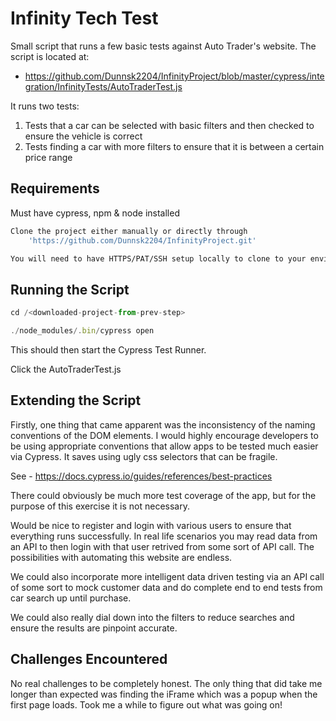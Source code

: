 # Infinity Tech Test

Small script that runs a few basic tests against Auto Trader's website. The script is located at:

* https://github.com/Dunnsk2204/InfinityProject/blob/master/cypress/integration/InfinityTests/AutoTraderTest.js

It runs two tests:

1) Tests that a car can be selected with basic filters and then checked to ensure the vehicle is correct
2) Tests finding a car with more filters to ensure that it is between a certain price range

## Requirements

Must have cypress, npm & node installed

```bash
Clone the project either manually or directly through
    'https://github.com/Dunnsk2204/InfinityProject.git'

You will need to have HTTPS/PAT/SSH setup locally to clone to your environment
```

## Running the Script

```javascript
cd /<downloaded-project-from-prev-step>

./node_modules/.bin/cypress open
```

This should then start the Cypress Test Runner.

Click the AutoTraderTest.js

## Extending the Script

Firstly, one thing that came apparent was the inconsistency of the naming conventions of the DOM elements. I would highly encourage developers to be using appropriate conventions that allow apps to be tested much easier via Cypress. It saves using ugly css selectors that can be fragile.

See - https://docs.cypress.io/guides/references/best-practices

There could obviously be much more test coverage of the app, but for the purpose of this exercise it is not necessary.

Would be nice to register and login with various users to ensure that everything runs successfully. In real life scenarios you may read data from an API to then login with that user retrived from some sort of API call. The possibilities with automating this website are endless.

We could also incorporate more intelligent data driven testing via an API call of some sort to mock customer data and do complete end to end tests from car search up until purchase.

We could also really dial down into the filters to reduce searches and ensure the results are pinpoint accurate.

## Challenges Encountered

No real challenges to be completely honest. The only thing that did take me longer than expected was finding the iFrame which was a popup when the first page loads. Took me a while to figure out what was going on! 

